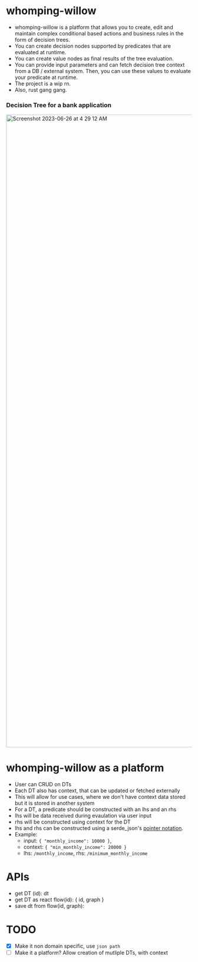 # whomping-willow

- whomping-willow is a platform that allows you to create, edit and maintain complex conditional based actions and business rules in the form of decision trees.
- You can create decision nodes supported by predicates that are evaluated at runtime.
- You can create value nodes as final results of the tree evaluation.
- You can provide input parameters and can fetch decision tree context from a DB / external system. Then, you can use these values to evaluate your predicate at runtime.
- The project is a wip rn.
- Also, rust gang gang.

### Decision Tree for a bank application
<img width="1717" alt="Screenshot 2023-06-26 at 4 29 12 AM" src="https://github.com/prithvianilk/whomping-willow/assets/56789402/b0ef695c-b00c-431b-a6cf-7314049195c2">

# whomping-willow as a platform
- User can CRUD on DTs
- Each DT also has context, that can be updated or fetched externally
- This will allow for use cases, where we don't have context data stored but it is stored in another system
- For a DT, a predicate should be constructed with an lhs and an rhs
- lhs will be data received during evaulation via user input
- rhs will be constructed using context for the DT
- lhs and rhs can be constructed using a serde_json's [pointer notation](https://docs.rs/serde_json/1.0.93/serde_json/enum.Value.html#method.pointer).
- Example: 
  - input: ```{ "monthly_income": 10000 }```, 
  - context: ```{ "min_monthly_income": 20000 }```
  - lhs: `/monthly_income`, rhs: `/minimum_monthly_income`

# APIs
- get DT (id): dt
- get DT as react flow(id): { id, graph }
- save dt from flow(id, graph):

# TODO
- [x] Make it non domain specific, use `json path`
- [ ] Make it a platform? Allow creation of mutliple DTs, with context
